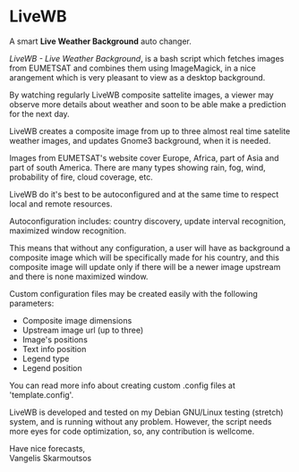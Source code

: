 # LiveWB
A smart <b>Live Weather Background</b> auto changer.

*LiveWB - Live Weather Background*, is a bash script which fetches images from EUMETSAT and combines them using ImageMagick,
in a nice arangement which is very pleasant to view as a desktop background.

By watching regularly LiveWB composite sattelite images, a viewer may observe more details about weather and soon 
to be able make a prediction for the next day.

LiveWB creates a composite image from up to three  almost real time satelite weather images,
and updates Gnome3 background, when it is needed.

Images from EUMETSAT's website cover Europe, Africa, part of Asia and part of south America.
There are many types showing rain, fog, wind, probability of fire, cloud coverage, etc.

LiveWB do it's best to be autoconfigured and at the same time to respect local and remote resources.

Autoconfiguration includes: country discovery, update interval recognition,  maximized window recognition.

This means that without any configuration, a user will have as background a composite image which will be specifically
made for his country, and this composite image will update only if there will be a newer image upstream and there is none maximized window.

Custom configuration files may be created easily with the following parameters:</br>
- Composite image dimensions</br>
- Upstream image url (up to three)</br>
- Image's positions</br>
- Text info position</br>
- Legend type</br>
- Legend position

You can read more info about creating custom .config files at 'template.config'.

LiveWB is developed and tested on my Debian GNU/Linux testing (stretch) system, and is running without any problem.
However, the script needs more eyes for code optimization, so, any contribution is wellcome.

Have nice forecasts,<br>
Vangelis Skarmoutsos
